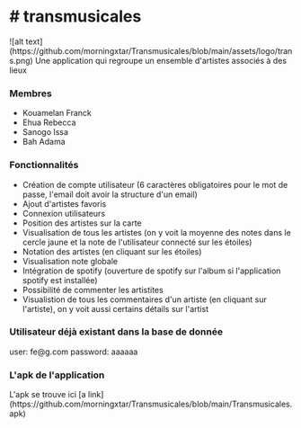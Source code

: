 <h1># transmusicales</h1>
![alt text](https://github.com/morningxtar/Transmusicales/blob/main/assets/logo/trans.png)
Une application qui regroupe un ensemble d'artistes associés à des lieux

<h3>Membres</h3>
<ul>
<li> Kouamelan Franck</li>
<li> Ehua Rebecca</li>
<li> Sanogo Issa</li>
<li> Bah Adama</li>
</ul>

<h3>Fonctionnalités</h3>
<ul>
<li> Création de compte utilisateur (6 caractères obligatoires pour le mot de passe, l'email doit avoir la structure d'un email)</li>
<li> Ajout d'artistes favoris</li>
<li> Connexion utilisateurs</li>
<li> Position des artistes sur la carte</li>
<li> Visualisation de tous les artistes (on y voit la moyenne des notes dans le cercle jaune et la note de l'utilisateur connecté sur les étoiles)</li>
<li> Notation des artistes (en cliquant sur les étoiles)</li>
<li> Visualisation note globale</li>
<li> Intégration de spotify (ouverture de spotify sur l'album si l'application spotify est installée)</li>
<li> Possibilité de commenter les artistites</li>
<li> Visualistion de tous les commentaires d'un artiste (en cliquant sur l'artiste), on y voit aussi certains détails sur l'artist</li>
</ul>
<h3>Utilisateur déjà existant dans la base de donnée</h3>
user: fe@g.com
password: aaaaaa 

<h3>L'apk de l'application</h3>
L'apk se trouve ici [a link](https://github.com/morningxtar/Transmusicales/blob/main/Transmusicales.apk)